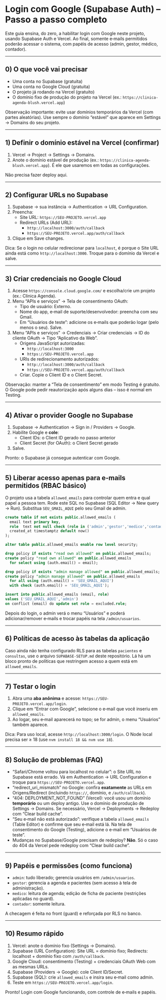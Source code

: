 # Login com Google (Supabase Auth) – Passo a passo completo

Este guia ensina, do zero, a habilitar login com Google neste projeto, usando Supabase Auth e Vercel. Ao final, somente e‑mails permitidos poderão acessar o sistema, com papéis de acesso (admin, gestor, médico, contador).

---

## 0) O que você vai precisar
- Uma conta no Supabase (gratuita)
- Uma conta no Google Cloud (gratuita)
- O projeto já rodando na Vercel (gratuito)
- O domínio fixo de produção do projeto na Vercel (ex.: `https://clinica-agenda-blush.vercel.app`)

Observação importante: evite usar domínios temporários da Vercel (com partes aleatórias). Use sempre o domínio “estável” que aparece em Settings → Domains do seu projeto.

---

## 1) Definir o domínio estável na Vercel (confirmar)
1. Vercel → Project → Settings → Domains.
2. Anote o domínio estável de produção (ex.: `https://clinica-agenda-blush.vercel.app`). É ele que usaremos em todas as configurações.

Não precisa fazer deploy aqui.

---

## 2) Configurar URLs no Supabase
1. Supabase → sua instância → Authentication → URL Configuration.
2. Preencha:
   - Site URL: `https://SEU-PROJETO.vercel.app`
   - Redirect URLs (Add URL):
     - `http://localhost:3000/auth/callback`
     - `https://SEU-PROJETO.vercel.app/auth/callback`
3. Clique em Save changes.

Dica: Se o login no celular redirecionar para `localhost`, é porque o Site URL ainda está como `http://localhost:3000`. Troque para o domínio da Vercel e salve.

---

## 3) Criar credenciais no Google Cloud
1. Acesse `https://console.cloud.google.com/` e escolha/crie um projeto (ex.: Clinica Agenda).
2. Menu “APIs e serviços” → Tela de consentimento OAuth:
   - Tipo de usuário: Externo.
   - Nome do app, e‑mail de suporte/desenvolvedor: preencha com seu Gmail.
   - Em “Usuários de teste”: adicione os e‑mails que poderão logar (pelo menos o seu). Salve.
3. Menu “APIs e serviços” → Credenciais → Criar credenciais → ID do cliente OAuth → Tipo “Aplicativo da Web”.
   - Origens JavaScript autorizadas:
     - `http://localhost:3000`
     - `https://SEU-PROJETO.vercel.app`
   - URIs de redirecionamento autorizados:
     - `http://localhost:3000/auth/callback`
     - `https://SEU-PROJETO.vercel.app/auth/callback`
   - Criar. Copie o Client ID e o Client Secret.

Observação: manter a “Tela de consentimento” em modo Testing é gratuito. O Google pode pedir reautorização após alguns dias – isso é normal em Testing.

---

## 4) Ativar o provider Google no Supabase
1. Supabase → Authentication → Sign in / Providers → Google.
2. Habilite Google e **cole**:
   - Client IDs: o Client ID gerado no passo anterior
   - Client Secret (for OAuth): o Client Secret gerado
3. Salve.

Pronto: o Supabase já consegue autenticar com Google.

---

## 5) Liberar acesso apenas para e‑mails permitidos (RBAC básico)
O projeto usa a tabela `allowed_emails` para controlar quem entra e qual papel a pessoa tem. Rode este SQL no Supabase (SQL Editor → New query → Run). Substitua `SEU_GMAIL_AQUI` pelo seu Gmail de admin.

```sql
create table if not exists public.allowed_emails (
  email text primary key,
  role  text not null check (role in ('admin','gestor','medico','contador')),
  created_at timestamptz default now()
);

alter table public.allowed_emails enable row level security;

drop policy if exists "read own allowed" on public.allowed_emails;
create policy "read own allowed" on public.allowed_emails
  for select using (auth.email() = email);

drop policy if exists "admin manage allowed" on public.allowed_emails;
create policy "admin manage allowed" on public.allowed_emails
  for all using (auth.email() = 'SEU_GMAIL_AQUI')
  with check (auth.email() = 'SEU_GMAIL_AQUI');

insert into public.allowed_emails (email, role)
values ('SEU_GMAIL_AQUI','admin')
on conflict (email) do update set role = excluded.role;
```

Depois do login, o admin verá o menu “Usuários” e poderá adicionar/remover e‑mails e trocar papéis na tela `/admin/usuarios`.

---

## 6) Políticas de acesso às tabelas da aplicação
Caso ainda não tenha configurado RLS para as tabelas `pacientes` e `consultas`, use o arquivo `SUPABASE-SETUP.md` deste repositório. Lá há um bloco pronto de políticas que restringem acesso a quem está em `allowed_emails`.

---

## 7) Testar o login
1. Abra uma **aba anônima** e acesse: `https://SEU-PROJETO.vercel.app/login`.
2. Clique em “Entrar com Google”, selecione o e‑mail que você inseriu em `allowed_emails`.
3. Ao logar, seu e‑mail aparecerá no topo; se for admin, o menu “Usuários” também aparece.

Dica: Para uso local, acesse `http://localhost:3000/login`. O Node local precisa ser ≥ 18 (use `nvm install 18 && nvm use 18`).

---

## 8) Solução de problemas (FAQ)
- “Safari/Chrome voltou para localhost no celular”: o Site URL no Supabase está errado. Vá em Authentication → URL Configuration e troque para `https://SEU-PROJETO.vercel.app`.
- “redirect_uri_mismatch” no Google: confira **exatamente** as URLs em Origens/Redirect (incluindo `https://`, domínio, e `/auth/callback`).
- “404: DEPLOYMENT_NOT_FOUND” (Vercel): você usou um domínio **temporário** ou um deploy antigo. Use o domínio de produção de Settings → Domains. Se necessário, Vercel → Deployments → Redeploy com “Clear build cache”.
- “Seu e‑mail não está autorizado”: verifique a tabela `allowed_emails` (Table Editor) e confirme que seu e‑mail está lá. Na tela de consentimento do Google (Testing), adicione o e‑mail em “Usuários de teste”.
- Mudanças no Supabase/Google precisam de redeploy? **Não**. Só o caso do 404 da Vercel pede redeploy com “Clear build cache”.

---

## 9) Papéis e permissões (como funciona)
- `admin`: tudo liberado; gerencia usuários em `/admin/usuarios`.
- `gestor`: gerencia a agenda e pacientes (sem acesso à tela de administração).
- `medico`: leitura de agenda; edição de ficha de paciente (restrições aplicadas no guard).
- `contador`: somente leitura.

A checagem é feita no front (guard) e reforçada por RLS no banco.

---

## 10) Resumo rápido
1. Vercel: anote o domínio fixo (Settings → Domains).
2. Supabase (URL Configuration): Site URL = domínio fixo; Redirects: localhost + domínio fixo com `/auth/callback`.
3. Google Cloud: consentimento (Testing) + credenciais OAuth Web com as mesmas URLs.
4. Supabase (Providers → Google): cole Client ID/Secret.
5. Supabase (SQL): crie `allowed_emails` e insira seu e‑mail como admin.
6. Teste em `https://SEU-PROJETO.vercel.app/login`.

Pronto! Login com Google funcionando, com controle de e‑mails e papéis.
